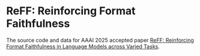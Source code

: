 # ReFF: Reinforcing Format Faithfulness

The source code and data for AAAI 2025 accepted paper [ReFF: Reinforcing Format Faithfulness in Language Models across Varied Tasks](https://arxiv.org/abs/2412.09173).